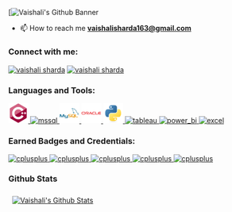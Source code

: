 [![Vaishali's Github Banner](https://i.postimg.cc/c4tDYBy7/Vaishali-Sharda-1.png)
- 📫 How to reach me **vaishalisharda163@gmail.com**
<h3 align="left">Connect with me:</h3>
<p align="left">
<a href="https://linkedin.com/in/vaishali sharda" target="blank"><img align="center" src="https://raw.githubusercontent.com/rahuldkjain/github-profile-readme-generator/master/src/images/icons/Social/linked-in-alt.svg" alt="vaishali sharda" height="30" width="40" /></a>
<a href="https://fb.com/vaishali sharda" target="blank"><img align="center" src="https://raw.githubusercontent.com/rahuldkjain/github-profile-readme-generator/master/src/images/icons/Social/facebook.svg" alt="vaishali sharda" height="30" width="40" /></a>
</p>

<h3 align="left">Languages and Tools:</h3>
<p align="left"> <a href="https://www.w3schools.com/cpp/" target="_blank" rel="noreferrer"> <img src="https://raw.githubusercontent.com/devicons/devicon/master/icons/cplusplus/cplusplus-original.svg" alt="cplusplus" width="40" height="40"/> </a> <a href="https://www.microsoft.com/en-us/sql-server" target="_blank" rel="noreferrer"> <img src="https://www.svgrepo.com/show/303229/microsoft-sql-server-logo.svg" alt="mssql" width="40" height="40"/> </a> <a href="https://www.mysql.com/" target="_blank" rel="noreferrer"> <img src="https://raw.githubusercontent.com/devicons/devicon/master/icons/mysql/mysql-original-wordmark.svg" alt="mysql" width="40" height="40"/> </a> <a href="https://www.oracle.com/" target="_blank" rel="noreferrer"> <img src="https://raw.githubusercontent.com/devicons/devicon/master/icons/oracle/oracle-original.svg" alt="oracle" width="40" height="40"/> </a> <a href="https://www.python.org" target="_blank" rel="noreferrer"> <img src="https://raw.githubusercontent.com/devicons/devicon/master/icons/python/python-original.svg" alt="python" width="40" height="40"/> <a href="https://www.tableau.com/" target="_blank" rel="noreferrer"> <img src="https://i.postimg.cc/P5JyQbwr/tableau.gif" alt="tableau" width="40" height="40"/> <a href="https://powerbi.microsoft.com/en-us/" target="_blank" rel="noreferrer"> <img src="https://i.postimg.cc/J0CYTyWY/power-bi.png" alt="power_bi" width="40" height="40"/> <a href="https://www.microsoft.com/en-us/microsoft-365/excel" target="_blank" rel="noreferrer"> <img src="https://i.postimg.cc/B6pPzkWW/excel.png" alt="excel" width="40" height="40"/> </a> </p>

<h3 align="left">Earned Badges and Credentials:</h3>
<p align="left"> <a href="https://www.credential.net/f48ea94e-b84f-4ef6-8779-db752974b9f8#gs.smahtm/" target="_blank" rel="noreferrer"> <img src="https://i.postimg.cc/L5v7nHry/Excel-Formulas-Functions.png" alt="cplusplus" width="60" height="60"/> </a> <a href="https://www.mavenanalytics.io/" target="_blank" rel="noreferrer"> <img src="https://i.postimg.cc/zXbSLDZV/Excel-Power-Query-DAX.png" alt="cplusplus" width="60" height="60"/> </a> <a href="https://www.mavenanalytics.io/" target="_blank" rel="noreferrer"> <img src="https://i.postimg.cc/SsPYq8KV/Power-BI-Desktop.png" alt="cplusplus" width="60" height="60"/> </a> <a href="https://www.credly.com/" target="_blank" rel="noreferrer"> <img src="https://i.postimg.cc/YSpWxMVN/microsoft-certified-azure-data-fundamentals-1.png" alt="cplusplus" width="60" height="60"/> </a> <a href="https://www.credly.com/" target="_blank" rel="noreferrer"> <img src="https://i.postimg.cc/T1CdfvQx/mta-database-fundamentals-certified-2020-1.png" alt="cplusplus" width="60" height="60"/> </a> </p>

<h3 align="left">Github Stats</h3>
<a href="https://github.com/vaishalisharda">
  <img align="center" style="margin:0.5rem" src="https://github-readme-stats.vercel.app/api?username=vaishalisharda&show_icons=true&line_height=27&count_private=true&title_color=ffffff&text_color=c9cacc&icon_color=4AB097&bg_color=1A2B34" alt="Vaishali's Github Stats" />
</a>
